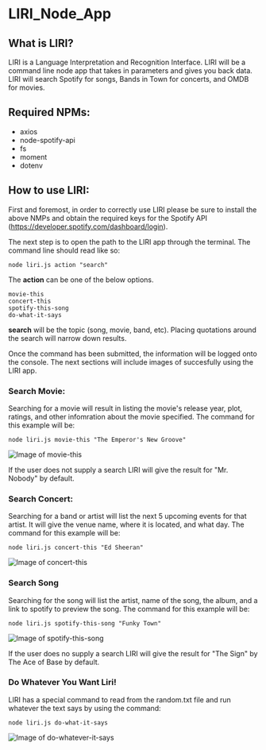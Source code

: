 # LIRI_Node_App

## What is LIRI?
LIRI is a Language Interpretation and Recognition Interface. LIRI will be a command line node app that takes in parameters and gives you back data. LIRI will search Spotify for songs, Bands in Town for concerts, and OMDB for movies.

## Required NPMs:
* axios
* node-spotify-api
* fs
* moment
* dotenv

## How to use LIRI:
First and foremost, in order to correctly use LIRI please be sure to install the above NMPs and obtain the required keys for the Spotify API (https://developer.spotify.com/dashboard/login).

The next step is to open the path to the LIRI app through the terminal. The command line should read like so:

```
node liri.js action "search"
```

The **action** can be one of the below options. 
```
movie-this
concert-this
spotify-this-song
do-what-it-says
```
**search** will be the topic (song, movie, band, etc). Placing quotations around the search will narrow down results.

Once the command has been submitted, the information will be logged onto the console. The next sections will include images of succesfully using the LIRI app.

### Search Movie:
Searching for a movie will result in listing the movie's release year, plot, ratings, and other infomration about the movie specified. The command for this example will be:
```
node liri.js movie-this "The Emperor's New Groove"
```
![Image of movie-this](https://octodex.github.com/images/movie-this.png)

If the user does not supply a search LIRI will give the result for "Mr. Nobody" by default.

### Search Concert:
Searching for a band or artist will list the next 5 upcoming events for that artist. It will give the venue name, where it is located, and what day. The command for this example will be:
```
node liri.js concert-this "Ed Sheeran"
```
![Image of concert-this](https://octodex.github.com/images/concert-this.png)

### Search Song
Searching for the song will list the artist, name of the song, the album, and a link to spotify to preview the song. The command for this example will be:
```
node liri.js spotify-this-song "Funky Town"
```
![Image of spotify-this-song](https://octodex.github.com/images/spotify-this.png)

If the user does no supply a search LIRI will give the result for "The Sign" by The Ace of Base by default.

### Do Whatever You Want Liri!
LIRI has a special command to read from the random.txt file and run whatever the text says by using the command:
```
node liri.js do-what-it-says
```
![Image of do-whatever-it-says](https://octodex.github.com/images/do-whatever.png)